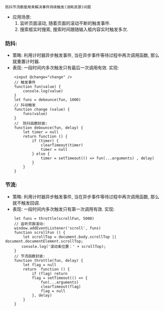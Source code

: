 `防抖节流都是用来解决事件持续触发(消耗资源)问题`
- 应用场景:  
    1. 监听页面滚动,  随着页面的滚动不断的触发事件.
    2. 搜索框实时搜索,  搜索时间跟随输入框内容实时触发多次.
### 防抖:
- 策略:  利用计时器异步触发事件,  当在异步事件等待过程中再次调用函数, 那么就重置计时器.
- 表现:  一段时间内多次触发只有最后一次调用有效.
实现:  
```
    <input @change="change" />
    // 触发事件
    function fun(value) {
        console.log(value)
    } 
    let funs = debounce(fun, 1000)
    // 抖动触发
    function change (value) {
        funs(value)
    }
    //  防抖函数封装:  
    function debounce(fun, delay) {
        let timer = null
        return function () {
            if (timer) {
                clearTimeout(timer)
                timer = null
            } else {
                timer = setTimeout(() => fun(...arguments) , delay)
            }
        }
    }
```

### 节流:
- 策略:  利用计时器异步触发事件,  当在异步事件等待过程中再次调用函数, 那么就不触发回调.
- 表现:  一段时间内多次触发只有第一次调用有效.
实现:
```
    let funs = throttle(scrollFun, 5000)
	// 监听页面滚动:  
    window.addEventListener('scroll', funs)
    function scrollFun () {
        let scrollTop = document.body.scrollTop || document.documentElement.scrollTop;
　　    console.log('滚动条位置：' + scrollTop);
    }
    // 节流函数封装: 
    function throttle(fun, delay) {
        let flag = null
        return  function () {
            if (flag) return
            flag = setTimeout(() => {
                fun(...arguments)
              	clearTimeout(flag)
                flag = null
            }, delay) 
        }
    }
```
